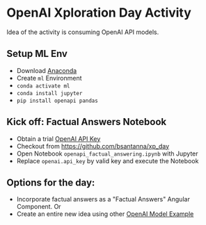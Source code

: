 # OpenAI Xploration Day Activity

Idea of the activity is consuming OpenAI API models.

## Setup ML Env

- Download [Anaconda](https://anaconda.org)
- Create `ml` Environment
- `conda activate ml`
- `conda install jupyter`
- `pip install openapi pandas`

## Kick off: Factual Answers Notebook

- Obtain a trial [OpenAI API Key](https://openai.com/api/)
- Checkout from https://github.com/bsantanna/xp_day
- Open Notebook `openapi_factual_answering.ipynb` with Jupyter
- Replace `openai.api_key` by valid key and execute the Notebook

## Options for the day:

- Incorporate factual answers as a "Factual Answers" Angular Component.
 Or
- Create an entire new idea using other [OpenAI Model Example](https://beta.openai.com/examples)

